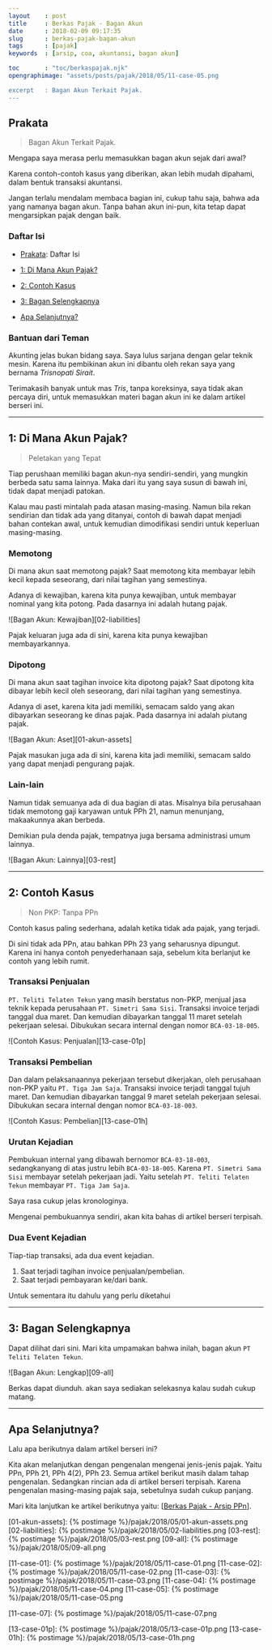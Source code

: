 ```yaml
---
layout    : post
title     : Berkas Pajak - Bagan Akun
date      : 2018-02-09 09:17:35
slug      : berkas-pajak-bagan-akun
tags      : [pajak]
keywords  : [arsip, coa, akuntansi, bagan akun]

toc       : "toc/berkaspajak.njk"
opengraphimage: "assets/posts/pajak/2018/05/11-case-05.png

excerpt   : Bagan Akun Terkait Pajak.
---
```


<a name="prakata"></a>

## Prakata

> Bagan Akun Terkait Pajak.

Mengapa saya merasa perlu memasukkan bagan akun sejak dari awal?

Karena contoh-contoh kasus yang diberikan,
akan lebih mudah dipahami,
dalam bentuk transaksi akuntansi.

Jangan terlalu mendalam membaca bagian ini,
cukup tahu saja, bahwa ada yang namanya bagan akun.
Tanpa bahan akun ini-pun,
kita tetap dapat mengarsipkan pajak dengan baik.

### Daftar Isi

* [Prakata](#prakata): Daftar Isi

* [1: Di Mana Akun Pajak?](#peletakan)

* [2: Contoh Kasus](#contohkasus)

* [3: Bagan Selengkapnya](#lengkap)

* [Apa Selanjutnya?](#selanjutnya)

### Bantuan dari Teman

Akunting jelas bukan bidang saya.
Saya lulus sarjana dengan gelar teknik mesin.
Karena itu pembikinan akun ini dibantu oleh rekan saya yang bernama
*Trisnopati Sirait*.

Terimakasih banyak untuk mas *Tris*,
tanpa koreksinya, saya tidak akan percaya diri,
untuk memasukkan materi bagan akun ini ke dalam artikel berseri ini.

-- -- --

<a name="peletakan"></a>

## 1: Di Mana Akun Pajak?

> Peletakan yang Tepat

Tiap perushaan memiliki bagan akun-nya sendiri-sendiri,
yang mungkin berbeda satu sama lainnya.
Maka dari itu yang saya susun di bawah ini,
tidak dapat menjadi patokan.

Kalau mau pasti mintalah pada atasan masing-masing.
Namun bila rekan sendirian dan tidak ada yang ditanyai,
contoh di bawah dapat menjadi bahan contekan awal,
untuk kemudian dimodifikasi sendiri untuk keperluan masing-masing.

### Memotong

Di mana akun saat memotong pajak?
Saat memotong kita membayar lebih kecil kepada seseorang,
dari nilai tagihan yang semestinya.

Adanya di kewajiban, karena kita punya kewajiban,
untuk membayar nominal yang kita potong.
Pada dasarnya ini adalah hutang pajak.

![Bagan Akun: Kewajiban][02-liabilities]

Pajak keluaran juga ada di sini,
karena kita punya kewajiban membayarkannya.

### Dipotong

Di mana akun saat tagihan invoice kita dipotong pajak?
Saat dipotong kita dibayar lebih kecil oleh seseorang,
dari nilai tagihan yang semestinya.

Adanya di aset, karena kita jadi memiliki,
semacam saldo yang akan dibayarkan seseorang ke dinas pajak.
Pada dasarnya ini adalah piutang pajak.

![Bagan Akun: Aset][01-akun-assets]

Pajak masukan juga ada di sini,
karena kita jadi memiliki,
semacam saldo yang dapat menjadi pengurang pajak.

### Lain-lain

Namun tidak semuanya ada di dua bagian di atas.
Misalnya bila perusahaan tidak memotong gaji karyawan untuk PPh 21,
namun menunjang, makaakunnya akan berbeda.

Demikian pula denda pajak,
tempatnya juga bersama administrasi umum lainnya.

![Bagan Akun: Lainnya][03-rest]

-- -- --

<a name="contohkasus"></a>

## 2: Contoh Kasus

> Non PKP: Tanpa PPn

Contoh kasus paling sederhana, adalah ketika tidak ada pajak,
yang terjadi.

Di sini tidak ada PPn, atau bahkan PPh 23 yang seharusnya dipungut.
Karena ini hanya contoh penyederhanaan saja,
sebelum kita berlanjut ke contoh yang lebih rumit.

### Transaksi Penjualan

`PT. Teliti Telaten Tekun` yang masih berstatus non-PKP,
menjual jasa teknik kepada perusahaan `PT. Simetri Sama Sisi`.
Transaksi invoice terjadi tanggal dua maret.
Dan kemudian dibayarkan tanggal 11 maret setelah pekerjaan selesai.
Dibukukan secara internal dengan nomor `BCA-03-18-005`.

![Contoh Kasus: Penjualan][13-case-01p]

### Transaksi Pembelian

Dan dalam pelaksanaannya pekerjaan tersebut dikerjakan,
oleh perusahaan non-PKP yaitu `PT. Tiga Jam Saja`.
Transaksi invoice terjadi tanggal tujuh maret.
Dan kemudian dibayarkan tanggal 9 maret setelah pekerjaan selesai.
Dibukukan secara internal dengan nomor `BCA-03-18-003`.

![Contoh Kasus: Pembelian][13-case-01h]

### Urutan Kejadian

Pembukuan internal yang dibawah bernomor `BCA-03-18-003`,
sedangkanyang di atas justru lebih `BCA-03-18-005`.
Karena `PT. Simetri Sama Sisi` membayar setelah pekerjaan jadi.
Yaitu setelah `PT. Teliti Telaten Tekun` membayar `PT. Tiga Jam Saja`.

Saya rasa cukup jelas kronologinya.

Mengenai pembukuannya sendiri,
akan kita bahas di artikel berseri terpisah.

### Dua Event Kejadian

Tiap-tiap transaksi, ada dua event kejadian.
1. Saat terjadi tagihan invoice penjualan/pembelian.
2. Saat terjadi pembayaran ke/dari bank.

Untuk sementara itu dahulu yang perlu diketahui

-- -- --

<a name="lengkap"></a>

## 3: Bagan Selengkapnya

Dapat dilihat dari sini.
Mari kita umpamakan bahwa inilah,
bagan akun `PT Teliti Telaten Tekun`.

![Bagan Akun: Lengkap][09-all]

Berkas dapat diunduh.
akan saya sediakan selekasnya kalau sudah cukup matang.

-- -- --

<a name="selanjutnya"></a>

## Apa Selanjutnya?

Lalu apa berikutnya dalam artikel berseri ini?

Kita akan melanjutkan dengan pengenalan mengenai jenis-jenis pajak.
Yaitu PPn, PPh 21, PPh 4(2), PPh 23.
Semua artikel berikut masih dalam tahap pengenalan.
Sedangkan rincian ada di artikel berseri terpisah.
Karena pengenalan masing-masing pajak saja,
sebetulnya sudah cukup panjang.

Mari kita lanjutkan ke artikel berikutnya yaitu:
[[Berkas Pajak - Arsip PPn][local-whats-next]].

[//]: <> ( -- -- -- links below -- -- -- )

[local-whats-next]:     /pajak/2018/03/15/berkas-pajak-ppn.html

[01-akun-assets]:       {% postimage %}/pajak/2018/05/01-akun-assets.png
[02-liabilities]:       {% postimage %}/pajak/2018/05/02-liabilities.png
[03-rest]:              {% postimage %}/pajak/2018/05/03-rest.png
[09-all]:               {% postimage %}/pajak/2018/05/09-all.png

[11-case-01]:           {% postimage %}/pajak/2018/05/11-case-01.png
[11-case-02]:           {% postimage %}/pajak/2018/05/11-case-02.png
[11-case-03]:           {% postimage %}/pajak/2018/05/11-case-03.png
[11-case-04]:           {% postimage %}/pajak/2018/05/11-case-04.png
[11-case-05]:           {% postimage %}/pajak/2018/05/11-case-05.png

[11-case-07]:           {% postimage %}/pajak/2018/05/11-case-07.png

[13-case-01p]:          {% postimage %}/pajak/2018/05/13-case-01p.png
[13-case-01h]:          {% postimage %}/pajak/2018/05/13-case-01h.png


